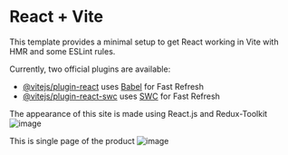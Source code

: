 # React + Vite

This template provides a minimal setup to get React working in Vite with HMR and some ESLint rules.

Currently, two official plugins are available:

- [@vitejs/plugin-react](https://github.com/vitejs/vite-plugin-react/blob/main/packages/plugin-react/README.md) uses [Babel](https://babeljs.io/) for Fast Refresh
- [@vitejs/plugin-react-swc](https://github.com/vitejs/vite-plugin-react-swc) uses [SWC](https://swc.rs/) for Fast Refresh

The appearance of this site is made using React.js and Redux-Toolkit
![image](https://github.com/egamovj/stuff-ecommerce/assets/134671078/a0db8cf5-e3ee-4b26-8407-4e0915ab7439)

This is single page of the product
![image](https://github.com/egamovj/stuff-ecommerce/assets/134671078/c6d69e14-9ab9-4843-8e75-333edcc59c89)

